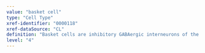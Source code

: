 ```yaml
---
value: "basket cell"
type: "Cell Type"
xref-identifier: "0000118"
xref-dataSource: "CL"
definition: "Basket cells are inhibitory GABAergic interneurons of the brain. In general, dendrites of basket cells are free branching and contain smooth spines. Axons are highly branched. The branched axonal arborizations give rise to basket-like structures that surround the soma of the target cell. Basket cells form axo-somatic synapses, meaning their synapses target somas of other cells."
level: "4"
---
```

